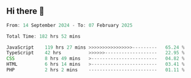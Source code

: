 ## Hi there 👋
<!--START_SECTION:Muni-->

```Javascript
From: 14 September 2024 - To: 07 February 2025

Total Time: 182 hrs 52 mins

JavaScript    119 hrs 27 mins >>>>>>>>>>>>>>>>---------   65.24 %
TypeScript    42 hrs          >>>>>>-------------------   22.95 %
CSS           8 hrs 49 mins   >------------------------   04.82 %
HTML          6 hrs 14 mins   >------------------------   03.41 %
PHP           2 hrs 2 mins    -------------------------   01.11 %
```

<!--END_SECTION:Muni-->
